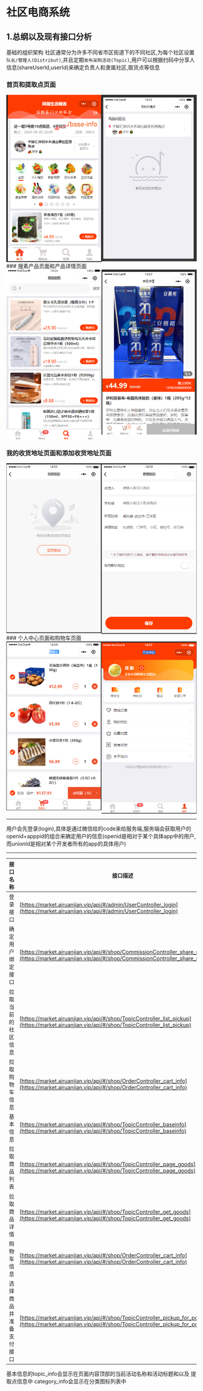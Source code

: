 # 社区电商系统

## 1.总纲以及现有接口分析


基础的组织架构
社区通常分为许多不同省市区街道下的不同社区,为每个社区设置`队长/管理人(Distribut)`,并且定期`发布采购活动(Topic)`,用户可以根据扫码中分享人信息(shareUserId,userId)来确定负责人和隶属社区,取货点等信息






###  首页和提取点页面

<div style="display:grid;grid-template-columns:1fr 1fr;">

  <img src="./images/home.png">
  <img src="./images/pickup.png">
  
</div>
###  搜素产品页面和产品详情页面
<div style="display:grid;grid-template-columns:1fr 1fr ;">
<img src="./images/search_page.png">
<img src="./images/product_detail.png"> 
</div>

### 我的收货地址页面和添加收货地址页面
<div style="display:grid;grid-template-columns:1fr 1fr ;">

  <img src="./images/myaddress.png">
  <img src="./images/add_address.png">
</div>
### 个人中心页面和购物车页面
<div style="display:grid;grid-template-columns:1fr 1fr ;">

  <img src="./images/cart_page.png">
  <img src="./images/user_center.png">
</div>

---

用户会先登录(login),具体是通过微信给的code来给服务端,服务端会获取用户的openid+apppid的组合来确定用户的信息(openid是相对于某个具体app中的用户,而unionId是相对某个开发者所有的app的具体用户)
 
---

|接口名称|接口描述|
---|---
|登录接口|[https://market.airuanjian.vip/api/#/admin/UserController_login](https://market.airuanjian.vip/api/#/admin/UserController_login)|
|确定用户绑定接口|[https://market.airuanjian.vip/api/#/shop/CommissionController_share_user_rights](https://market.airuanjian.vip/api/#/shop/CommissionController_share_user_rights)|
|拉取当前的社区信息|[https://market.airuanjian.vip/api/#/shop/TopicController_list_pickup](https://market.airuanjian.vip/api/#/shop/TopicController_list_pickup)|
|拉取购物车信息|[https://market.airuanjian.vip/api/#/shop/OrderController_cart_info](https://market.airuanjian.vip/api/#/shop/OrderController_cart_info)|
|基本信息|[https://market.airuanjian.vip/api/#/shop/TopicController_baseinfo](https://market.airuanjian.vip/api/#/shop/TopicController_baseinfo)|
|拉取商品列表|[https://market.airuanjian.vip/api/#/shop/TopicController_page_goods](https://market.airuanjian.vip/api/#/shop/TopicController_page_goods)
|拉取商品详情|[https://market.airuanjian.vip/api/#/shop/TopicController_get_goods](https://market.airuanjian.vip/api/#/shop/TopicController_get_goods)
|购物车信息|[https://market.airuanjian.vip/api/#/shop/OrderController_cart_info](https://market.airuanjian.vip/api/#/shop/OrderController_cart_info)
|选择商品并准备支付接口|[https://market.airuanjian.vip/api/#/shop/TopicController_pickup_for_post](https://market.airuanjian.vip/api/#/shop/TopicController_pickup_for_post)

基本信息的topic_info会显示在页面内容顶部的当前活动名称和活动标题和以及 提取点信息中
category_info会显示在分类图标列表中















